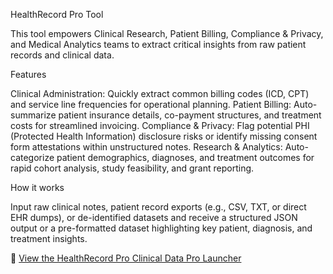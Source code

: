 HealthRecord Pro Tool

This tool empowers Clinical Research, Patient Billing, Compliance & Privacy, and Medical Analytics teams to extract critical insights from raw patient records and clinical data.

Features

Clinical Administration: Quickly extract common billing codes (ICD, CPT) and service line frequencies for operational planning.
Patient Billing: Auto-summarize patient insurance details, co-payment structures, and treatment costs for streamlined invoicing.
Compliance & Privacy: Flag potential PHI (Protected Health Information) disclosure risks or identify missing consent form attestations within unstructured notes.
Research & Analytics: Auto-categorize patient demographics, diagnoses, and treatment outcomes for rapid cohort analysis, study feasibility, and grant reporting.

How it works

Input raw clinical notes, patient record exports (e.g., CSV, TXT, or direct EHR dumps), or de-identified datasets and receive a structured JSON output or a pre-formatted dataset highlighting key patient, diagnosis, and treatment insights.


🔗 [View the HealthRecord Pro Clinical Data Pro Launcher](HealthRecord-Pro.md)
